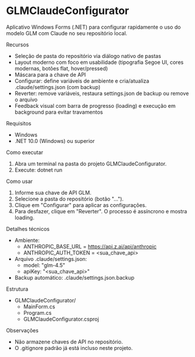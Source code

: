 # GLMClaudeConfigurator

Aplicativo Windows Forms (.NET) para configurar rapidamente o uso do modelo GLM com Claude no seu repositório local.

Recursos
- Seleção de pasta do repositório via diálogo nativo de pastas
- Layout moderno com foco em usabilidade (tipografia Segoe UI, cores modernas, botões flat, hover/pressed)
- Máscara para a chave de API
- Configurar: define variáveis de ambiente e cria/atualiza .claude/settings.json (com backup)
- Reverter: remove variáveis, restaura settings.json de backup ou remove o arquivo
- Feedback visual com barra de progresso (loading) e execução em background para evitar travamentos

Requisitos
- Windows
- .NET 10.0 (Windows) ou superior

Como executar
1. Abra um terminal na pasta do projeto GLMClaudeConfigurator.
2. Execute:
   dotnet run

Como usar
1. Informe sua chave de API GLM.
2. Selecione a pasta do repositório (botão "...").
3. Clique em "Configurar" para aplicar as configurações.
4. Para desfazer, clique em "Reverter". O processo é assíncrono e mostra loading.

Detalhes técnicos
- Ambiente:
  - ANTHROPIC_BASE_URL = https://api.z.ai/api/anthropic
  - ANTHROPIC_AUTH_TOKEN = <sua_chave_api>
- Arquivo .claude/settings.json:
  - model: "glm-4.5"
  - apiKey: "<sua_chave_api>"
- Backup automático: .claude/settings.json.backup

Estrutura
- GLMClaudeConfigurator/
  - MainForm.cs
  - Program.cs
  - GLMClaudeConfigurator.csproj

Observações
- Não armazene chaves de API no repositório.
- O .gitignore padrão já está incluso neste projeto.